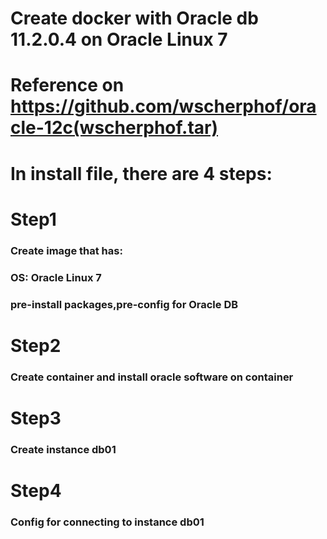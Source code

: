 # Create docker with Oracle db 11.2.0.4 on Oracle Linux 7 
# Reference on https://github.com/wscherphof/oracle-12c(wscherphof.tar)

#  In install file, there are 4 steps:
# Step1
  ### Create image that has:
  ### OS: Oracle Linux 7
  ### pre-install packages,pre-config for Oracle DB

# Step2
  ### Create container and install oracle software on container

# Step3
  ### Create instance db01

# Step4
  ### Config for connecting to instance db01
